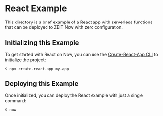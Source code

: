 # React Example

This directory is a brief example of a [React](https://reactjs.org/) app with serverless functions that can be deployed to ZEIT Now with zero configuration.

## Initializing this Example

To get started with React on Now, you can use the [Create-React-App CLI](https://reactjs.org/docs/create-a-new-react-app.html#create-react-app) to initialize the project:

```shell
$ npx create-react-app my-app
```

## Deploying this Example

Once initialized, you can deploy the React example with just a single command:

```shell
$ now
```
